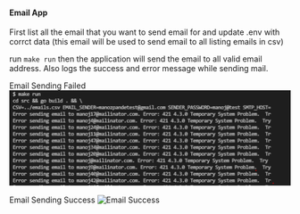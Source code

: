 #### Email App
First list all the email that you want to send email for and update .env with corrct data (this email will be used to send email to all listing emails in csv)

run `make run`
then the application will send the email to all valid email address. Also logs the success and error message while sending mail.

Email Sending Failed
![Email Failed](email-failed.png)

Email Sending Success
![Email Success](email-email-success.png)